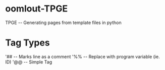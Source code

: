 oomlout-TPGE
============

TPGE -- Generating pages from template files in python


# Tag Types

'## -- Marks line as a comment
'%% -- Replace with program variable (ie. ID)
'@@ -- Simple Tag